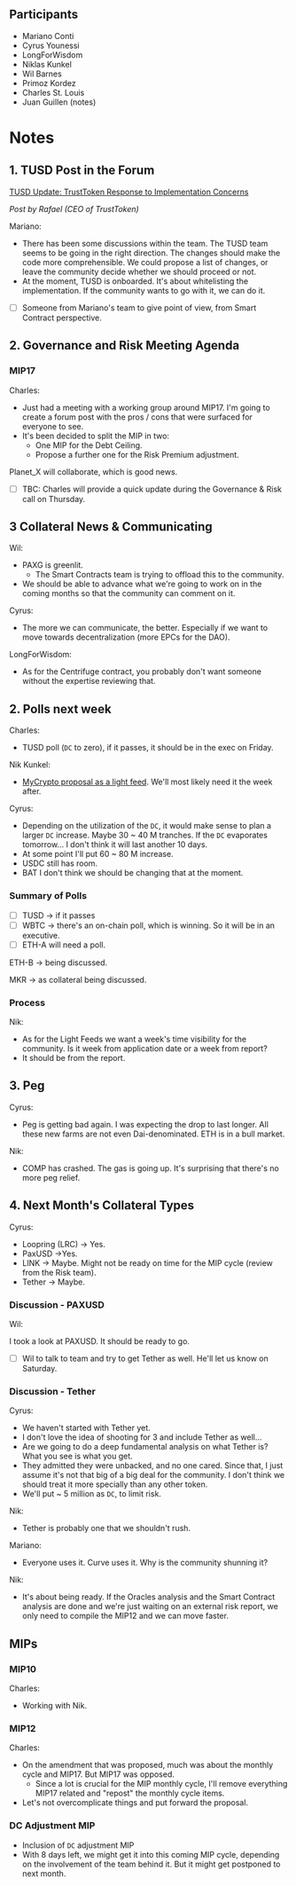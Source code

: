 ## Participants

- Mariano Conti
- Cyrus Younessi
- LongForWisdom
- Niklas Kunkel
- Wil Barnes
- Primoz Kordez
- Charles St. Louis
- Juan Guillen (notes)

# Notes

## 1. TUSD Post in the Forum

[TUSD Update: TrustToken Response to Implementation Concerns](https://forum.makerdao.com/t/tusd-update-trusttoken-response-to-implementation-concerns/3407)

_Post by Rafael (CEO of TrustToken)_

Mariano:

- There has been some discussions within the team. The TUSD team seems to be going in the right direction. The changes should make the code more comprehensible. We could propose a list of changes, or leave the community decide whether we should proceed or not.
- At the moment, TUSD is onboarded. It's about whitelisting the implementation. If the community wants to go with it, we can do it.
- [ ] Someone from Mariano's team to give point of view, from Smart Contract perspective.

## 2. Governance and Risk Meeting Agenda

### MIP17

Charles:

- Just had a meeting with a working group around MIP17. I'm going to create a forum post with the pros / cons that were surfaced for everyone to see.
- It's been decided to split the MIP in two:
  - One MIP for the Debt Ceiling.
  - Propose a further one for the Risk Premium adjustment.

Planet_X will collaborate, which is good news.

- [ ] TBC: Charles will provide a quick update during the Governance & Risk call on Thursday.

## 3 Collateral News & Communicating

Wil:

- PAXG is greenlit.
  - The Smart Contracts team is trying to offload this to the community.
- We should be able to advance what we're going to work on in the coming months so that the community can comment on it.

Cyrus:

- The more we can communicate, the better. Especially if we want to move towards decentralization (more EPCs for the DAO).

LongForWisdom:

- As for the Centrifuge contract, you probably don't want someone without the expertise reviewing that.

## 2. Polls next week

Charles:

- TUSD poll (`DC` to zero), if it passes, it should be in the exec on Friday.

Nik Kunkel:

- [MyCrypto proposal as a light feed](https://forum.makerdao.com/t/mip10c14-sp6-proposal-appoint-mycrypto-as-a-light-feed/3383). We'll most likely need it the week after.

Cyrus:

- Depending on the utilization of the `DC`, it would make sense to plan a larger `DC` increase. Maybe 30 ~ 40 M tranches. If the `DC` evaporates tomorrow... I don't think it will last another 10 days.
- At some point I'll put 60 ~ 80 M increase.
- USDC still has room.
- BAT I don't think we should be changing that at the moment.

### Summary of Polls

- [ ] TUSD → if it passes
- [ ] WBTC → there's an on-chain poll, which is winning. So it will be in an executive.
- [ ] ETH-A will need a poll.

ETH-B → being discussed.

MKR → as collateral being discussed.

### Process

Nik:

- As for the Light Feeds we want a week's time visibility for the community. Is it week from application date or a week from report?
- It should be from the report.

## 3. Peg

Cyrus:

- Peg is getting bad again. I was expecting the drop to last longer. All these new farms are not even Dai-denominated. ETH is in a bull market.

Nik:

- COMP has crashed. The gas is going up. It's surprising that there's no more peg relief.

## 4. Next Month's Collateral Types

Cyrus:

- Loopring (LRC) → Yes.
- PaxUSD →Yes.
- LINK → Maybe. Might not be ready on time for the MIP cycle (review from the Risk team).
- Tether → Maybe.

### Discussion - PAXUSD

Wil:

I took a look at PAXUSD. It should be ready to go.

- [ ] Wil to talk to team and try to get Tether as well. He'll let us know on Saturday.

### Discussion - Tether

Cyrus:

- We haven't started with Tether yet.
- I don't love the idea of shooting for 3 and include Tether as well...
- Are we going to do a deep fundamental analysis on what Tether is? What you see is what you get.
- They admitted they were unbacked, and no one cared. Since that, I just assume it's not that big of a big deal for the community. I don't think we should treat it more specially than any other token.
- We'll put ~ 5 million as `DC`, to limit risk.

Nik:

- Tether is probably one that we shouldn't rush.

Mariano:

- Everyone uses it. Curve uses it. Why is the community shunning it?

Nik:

- It's about being ready. If the Oracles analysis and the Smart Contract analysis are done and we're just waiting on an external risk report, we only need to compile the MIP12 and we can move faster.

## MIPs

### MIP10

Charles:

- Working with Nik.

### MIP12

Charles:

- On the amendment that was proposed, much was about the monthly cycle and MIP17. But MIP17 was opposed.
  - Since a lot is crucial for the MIP monthly cycle, I'll remove everything MIP17 related and "repost" the monthly cycle items.
- Let's not overcomplicate things and put forward the proposal.

### DC Adjustment MIP

- Inclusion of `DC` adjustment MIP
- With 8 days left, we might get it into this coming MIP cycle, depending on the involvement of the team behind it. But it might get postponed to next month.
